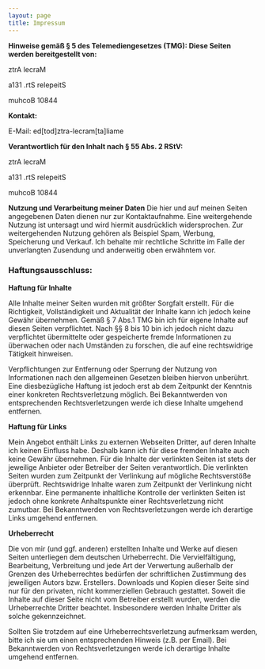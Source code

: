 ```yaml
---
layout: page
title: Impressum
---
```



**Hinweise gemäß § 5 des Telemediengesetzes (TMG): Diese Seiten werden bereitgestellt von:**

<span class="bot">ztrA lecraM</span>

<span class="bot">a131 .rtS relepeitS</span>

<span class="bot">muhcoB 10844</span>


**Kontakt:**

E-Mail: <span class="bot">ed[tod]ztra-lecram[ta]liame</span>



**Verantwortlich für den Inhalt nach § 55 Abs. 2 RStV:**

<span class="bot">ztrA lecraM</span>

<span class="bot">a131 .rtS relepeitS</span>

<span class="bot">muhcoB 10844</span>

**Nutzung und Verarbeitung meiner Daten**
Die hier und auf meinen Seiten angegebenen Daten dienen nur zur Kontaktaufnahme. Eine weitergehende Nutzung ist untersagt und wird hiermit ausdrücklich widersprochen. Zur weitergehenden Nutzung gehören als Beispiel Spam, Werbung, Speicherung und Verkauf.
Ich behalte mir rechtliche Schritte im Falle der unverlangten Zusendung und anderweitig oben erwähntem vor.


### Haftungsausschluss:


**Haftung für Inhalte**

Alle Inhalte meiner Seiten wurden mit größter Sorgfalt erstellt. Für die Richtigkeit, Vollständigkeit und Aktualität der Inhalte kann ich jedoch keine Gewähr übernehmen. Gemäß § 7 Abs.1 TMG bin ich für eigene Inhalte auf diesen Seiten verpflichtet. Nach §§ 8 bis 10 bin ich jedoch nicht dazu verpflichtet übermittelte oder gespeicherte fremde Informationen zu überwachen oder nach Umständen zu forschen, die auf eine rechtswidrige Tätigkeit hinweisen.

Verpflichtungen zur Entfernung oder Sperrung der Nutzung von Informationen nach den allgemeinen Gesetzen bleiben hiervon unberührt. Eine diesbezügliche Haftung ist jedoch erst ab dem Zeitpunkt der Kenntnis einer konkreten Rechtsverletzung möglich. Bei Bekanntwerden von entsprechenden Rechtsverletzungen werde ich diese Inhalte umgehend entfernen.


**Haftung für Links**

Mein Angebot enthält Links zu externen Webseiten Dritter, auf deren Inhalte ich keinen Einfluss habe. Deshalb kann ich für diese fremden Inhalte auch keine Gewähr übernehmen. Für die Inhalte der verlinkten Seiten ist stets der jeweilige Anbieter oder Betreiber der Seiten verantwortlich. Die verlinkten Seiten wurden zum Zeitpunkt der Verlinkung auf mögliche Rechtsverstöße überprüft. Rechtswidrige Inhalte waren zum Zeitpunkt der Verlinkung nicht erkennbar. Eine permanente inhaltliche Kontrolle der verlinkten Seiten ist jedoch ohne konkrete Anhaltspunkte einer Rechtsverletzung nicht zumutbar. Bei Bekanntwerden von Rechtsverletzungen werde ich derartige Links umgehend entfernen.


**Urheberrecht**

Die von mir (und ggf. anderen) erstellten Inhalte und Werke auf diesen Seiten unterliegen dem deutschen Urheberrecht. Die Vervielfältigung, Bearbeitung, Verbreitung und jede Art der Verwertung außerhalb der Grenzen des Urheberrechtes bedürfen der schriftlichen Zustimmung des jeweiligen Autors bzw. Erstellers. Downloads und Kopien dieser Seite sind nur für den privaten, nicht kommerziellen Gebrauch gestattet.
Soweit die Inhalte auf dieser Seite nicht vom Betreiber erstellt wurden, werden die Urheberrechte Dritter beachtet. Insbesondere werden Inhalte Dritter als solche gekennzeichnet.

Sollten Sie trotzdem auf eine Urheberrechtsverletzung aufmerksam werden, bitte ich sie um einen entsprechenden Hinweis (z.B. per Email). Bei Bekanntwerden von Rechtsverletzungen werde ich derartige Inhalte umgehend entfernen.